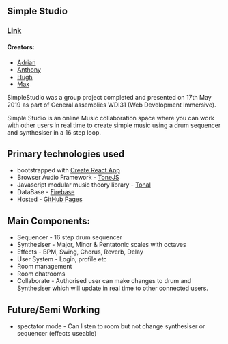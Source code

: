 ## Simple Studio
### [Link](https://firemugen.github.io/SimpleStudio/#/)


#### Creators:
- [Adrian](https://github.com/nivvyart)
- [Anthony](https://github.com/AnthonyGDoueihi)
- [Hugh](https://github.com/hluscombe)
- [Max](https://github.com/FireMugen)

SimpleStudio was a group project completed and presented on 17th May 2019 as part of General assemblies WDI31 (Web Development Immersive).

Simple Studio is an online Music collaboration space where you can work with other users in real time to create simple music using a drum sequencer and synthesiser in a 16 step loop.

## Primary technologies used
- bootstrapped with [Create React App](https://github.com/facebook/create-react-app)
- Browser Audio Framework - [ToneJS](https://tonejs.github.io/)
- Javascript modular music theory library - [Tonal](https://github.com/danigb/tonal)
- DataBase - [Firebase](https://firebase.google.com/)
- Hosted - [GitHub Pages](https://pages.github.com/)

## Main Components:
- Sequencer - 16 step drum sequencer
- Synthesiser - Major, Minor & Pentatonic scales with octaves
- Effects - BPM, Swing, Chorus, Reverb, Delay
- User System - Login, profile etc
- Room management
- Room chatrooms
- Collaborate - Authorised user can make changes to drum and Synthesiser which will update in real time to other connected users.





## Future/Semi Working
- spectator mode - Can listen to room but not change synthesiser or sequencer (effects useable)
